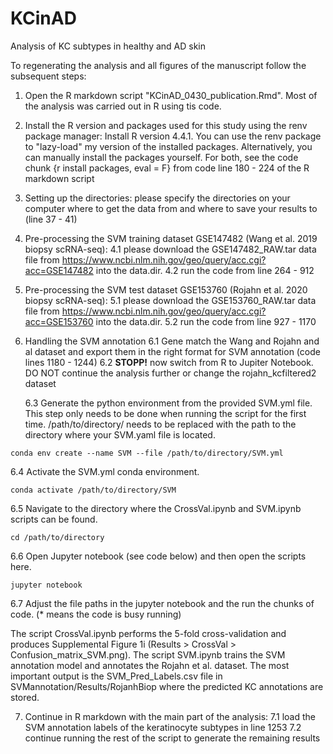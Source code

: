 # KCinAD
 Analysis of KC subtypes in healthy and AD skin 

To regenerating the analysis and all figures of the manuscript follow the subsequent steps:
1. Open the R markdown script "KCinAD_0430_publication.Rmd". Most of the analysis was carried out in R using tis code. 
2. Install the R version and packages used for this study using the renv package manager: Install R version 4.4.1. You can use the renv package to "lazy-load" my version of the installed packages. Alternatively, you can manually install the packages yourself. For both, see the code chunk {r install packages, eval = F} from code line 180 - 224 of the R markdown script 
3. Setting up the directories: please specify the directories on your computer where to get the data from and where to save your results to (line 37 - 41)
4. Pre-processing the SVM training dataset GSE147482 (Wang et al. 2019 biopsy scRNA-seq):
   4.1 please download the GSE147482_RAW.tar data file from https://www.ncbi.nlm.nih.gov/geo/query/acc.cgi?acc=GSE147482 into the data.dir.
   4.2 run the code from line 264 - 912
6. Pre-processing the SVM test dataset GSE153760 (Rojahn et al. 2020 biopsy scRNA-seq):
   5.1 please download the GSE153760_RAW.tar data file from https://www.ncbi.nlm.nih.gov/geo/query/acc.cgi?acc=GSE153760 into the data.dir.
   5.2 run the code from line 927 - 1170
7. Handling the SVM annotation
   6.1 Gene match the Wang and Rojahn and al dataset and export them in the right format for SVM annotation (code lines 1180 - 1244)
   6.2 __STOPP!__ now switch from R to Jupiter Notebook. DO NOT continue the analysis further or change the rojahn_kcfiltered2 dataset
   
   6.3 Generate the python environment from the provided SVM.yml file. This step only needs to be done when running the script for the first time. /path/to/directory/ needs to be replaced with the path to the directory where your SVM.yaml file is located.  
```
conda env create --name SVM --file /path/to/directory/SVM.yml
```
   
   6.4 Activate the SVM.yml conda environment.
```
conda activate /path/to/directory/SVM
```

   6.5 Navigate to the directory where the CrossVal.ipynb and SVM.ipynb scripts can be found. 
```
cd /path/to/directory
```

   6.6 Open Jupyter notebook (see code below) and then open the scripts here. 
   
```
jupyter notebook 
```

   6.7 Adjust the file paths in the jupyter notebook and the run the chunks of code. (* means the code is busy running)

The script CrossVal.ipynb performs the 5-fold cross-validation and produces Supplemental Figure 1i (Results > CrossVal > Confusion_matrix_SVM.png). 
The script SVM.ipynb trains the SVM annotation model and annotates the Rojahn et al. dataset. The most important output is the SVM_Pred_Labels.csv file in SVMannotation/Results/RojanhBiop where the predicted KC annotations are stored. 

7. Continue in R markdown with the main part of the analysis:
   7.1 load the SVM annotation labels of the keratinocyte subtypes in line 1253
   7.2 continue running the rest of the script to generate the remaining results  





